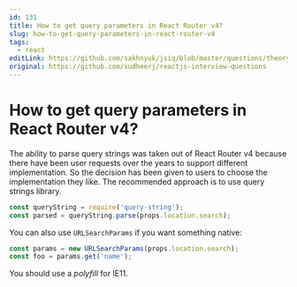 ```yaml
---
id: 131
title: How to get query parameters in React Router v4?
slug: how-to-get-query-parameters-in-react-router-v4
tags:
  - react
editLink: https://github.com/sakhnyuk/jsiq/blob/master/questions/theory/react/131.md
original: https://github.com/sudheerj/reactjs-interview-questions
---
```


# How to get query parameters in React Router v4?

The ability to parse query strings was taken out of React Router v4 because there have been user requests over the years to support different implementation. So the decision has been given to users to choose the implementation they like. The recommended approach is to use query strings library.

```javascript
const queryString = require('query-string');
const parsed = queryString.parse(props.location.search);
```

You can also use `URLSearchParams` if you want something native:

```javascript
const params = new URLSearchParams(props.location.search);
const foo = params.get('name');
```

You should use a _polyfill_ for IE11.